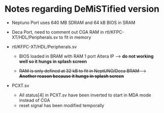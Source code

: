 # Notes regarding DeMiSTified version

* Neptuno Port uses 640 MB SDRAM and 64 kB BIOS in SRAM
* Deca Port,  need to comment out CGA RAM in rtl/KFPC-XT/HDL/Peripherals.sv to fit in memory



* rtl/KFPC-XT/HDL/Peripherals.sv
  * BIOS loaded in BRAM with RAM 1 port Altera IP  --> **do not working well so it hungs in splash screen**

  * ~~RAM is only defined at 32 kB to fit in NeptUNO/Deca BRAM  --> **Another reason because it  hungs in splash screen**~~

* PCXT.sv    
  * All status[4] in PCXT.sv have been inverted to start in MDA mode instead of CGA
  * reset signal has been modified temporally